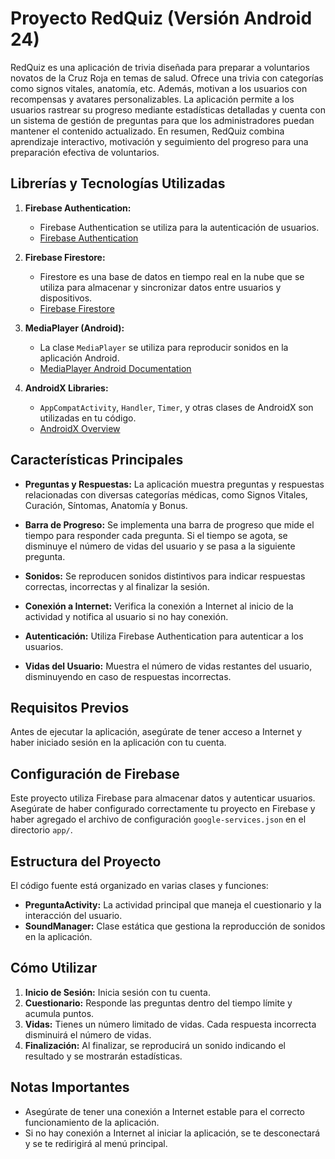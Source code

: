 # Proyecto RedQuiz (Versión Android 24)

RedQuiz es una aplicación de trivia diseñada para preparar a voluntarios novatos de la Cruz Roja en temas de salud. Ofrece una trivia con categorías como signos vitales, anatomía, etc. Además, motivan a los usuarios con recompensas y avatares personalizables. La aplicación permite a los usuarios rastrear su progreso mediante estadísticas detalladas y cuenta con un sistema de gestión de preguntas para que los administradores puedan mantener el contenido actualizado. En resumen, RedQuiz combina aprendizaje interactivo, motivación y seguimiento del progreso para una preparación efectiva de voluntarios.
## Librerías y Tecnologías Utilizadas

1. **Firebase Authentication:**
   - Firebase Authentication se utiliza para la autenticación de usuarios.
   - [Firebase Authentication](https://firebase.google.com/products/auth)

2. **Firebase Firestore:**
   - Firestore es una base de datos en tiempo real en la nube que se utiliza para almacenar y sincronizar datos entre usuarios y dispositivos.
   - [Firebase Firestore](https://firebase.google.com/products/firestore)

3. **MediaPlayer (Android):**
   - La clase `MediaPlayer` se utiliza para reproducir sonidos en la aplicación Android.
   - [MediaPlayer Android Documentation](https://developer.android.com/reference/android/media/MediaPlayer)

4. **AndroidX Libraries:**
   - `AppCompatActivity`, `Handler`, `Timer`, y otras clases de AndroidX son utilizadas en tu código.
   - [AndroidX Overview](https://developer.android.com/jetpack/androidx)

## Características Principales

- **Preguntas y Respuestas:** La aplicación muestra preguntas y respuestas relacionadas con diversas categorías médicas, como Signos Vitales, Curación, Síntomas, Anatomía y Bonus.

- **Barra de Progreso:** Se implementa una barra de progreso que mide el tiempo para responder cada pregunta. Si el tiempo se agota, se disminuye el número de vidas del usuario y se pasa a la siguiente pregunta.

- **Sonidos:** Se reproducen sonidos distintivos para indicar respuestas correctas, incorrectas y al finalizar la sesión.

- **Conexión a Internet:** Verifica la conexión a Internet al inicio de la actividad y notifica al usuario si no hay conexión.

- **Autenticación:** Utiliza Firebase Authentication para autenticar a los usuarios.

- **Vidas del Usuario:** Muestra el número de vidas restantes del usuario, disminuyendo en caso de respuestas incorrectas.

## Requisitos Previos

Antes de ejecutar la aplicación, asegúrate de tener acceso a Internet y haber iniciado sesión en la aplicación con tu cuenta.

## Configuración de Firebase

Este proyecto utiliza Firebase para almacenar datos y autenticar usuarios. Asegúrate de haber configurado correctamente tu proyecto en Firebase y haber agregado el archivo de configuración `google-services.json` en el directorio `app/`.

## Estructura del Proyecto

El código fuente está organizado en varias clases y funciones:

- **PreguntaActivity:** La actividad principal que maneja el cuestionario y la interacción del usuario.
- **SoundManager:** Clase estática que gestiona la reproducción de sonidos en la aplicación.

## Cómo Utilizar

1. **Inicio de Sesión:** Inicia sesión con tu cuenta.
2. **Cuestionario:** Responde las preguntas dentro del tiempo límite y acumula puntos.
3. **Vidas:** Tienes un número limitado de vidas. Cada respuesta incorrecta disminuirá el número de vidas.
4. **Finalización:** Al finalizar, se reproducirá un sonido indicando el resultado y se mostrarán estadísticas.

## Notas Importantes

- Asegúrate de tener una conexión a Internet estable para el correcto funcionamiento de la aplicación.
- Si no hay conexión a Internet al iniciar la aplicación, se te desconectará y se te redirigirá al menú principal.
